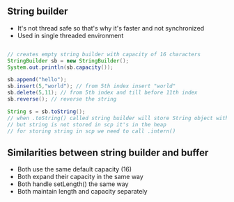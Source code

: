 ## String builder 

- It's not thread safe so that's why it's faster and not synchronized
- Used in single threaded environment

```java

// creates empty string builder with capacity of 16 characters
StringBuilder sb = new StringBuilder();
System.out.println(sb.capacity());

sb.append("hello");
sb.insert(5,"world"); // from 5th index insert "world"
sb.delete(5,11); // from 5th index and till before 11th index
sb.reverse(); // reverse the string

String s = sb.toString();
// when .toString() called string builder will store String object with given value in the heap
// but string is not stored in scp it's in the heap
// for storing string in scp we need to call .intern()
```

## Similarities between string builder and buffer

- Both use the same default capacity (16)
- Both expand their capacity in the same way
- Both handle setLength() the same way
- Both maintain length and capacity separately